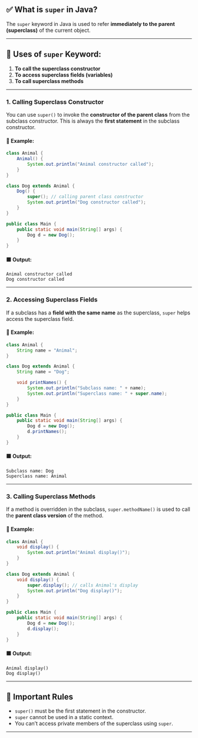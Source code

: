 ## ✅ What is `super` in Java?

The `super` keyword in Java is used to refer **immediately to the parent (superclass)** of the current object.

---

## 🔸 Uses of `super` Keyword:

1. **To call the superclass constructor**
2. **To access superclass fields (variables)**
3. **To call superclass methods**

---

### 1. **Calling Superclass Constructor**

You can use `super()` to invoke the **constructor of the parent class** from the subclass constructor.
This is always the **first statement** in the subclass constructor.

#### 🧪 Example:

```java
class Animal {
    Animal() {
        System.out.println("Animal constructor called");
    }
}

class Dog extends Animal {
    Dog() {
        super(); // calling parent class constructor
        System.out.println("Dog constructor called");
    }
}

public class Main {
    public static void main(String[] args) {
        Dog d = new Dog();
    }
}
```

#### 🟩 Output:

```
Animal constructor called
Dog constructor called
```

---

### 2. **Accessing Superclass Fields**

If a subclass has a **field with the same name** as the superclass, `super` helps access the superclass field.

#### 🧪 Example:

```java
class Animal {
    String name = "Animal";
}

class Dog extends Animal {
    String name = "Dog";

    void printNames() {
        System.out.println("Subclass name: " + name);
        System.out.println("Superclass name: " + super.name);
    }
}

public class Main {
    public static void main(String[] args) {
        Dog d = new Dog();
        d.printNames();
    }
}
```

#### 🟩 Output:

```
Subclass name: Dog
Superclass name: Animal
```

---

### 3. **Calling Superclass Methods**

If a method is overridden in the subclass, `super.methodName()` is used to call the **parent class version** of the method.

#### 🧪 Example:

```java
class Animal {
    void display() {
        System.out.println("Animal display()");
    }
}

class Dog extends Animal {
    void display() {
        super.display(); // calls Animal's display
        System.out.println("Dog display()");
    }
}

public class Main {
    public static void main(String[] args) {
        Dog d = new Dog();
        d.display();
    }
}
```

#### 🟩 Output:

```
Animal display()
Dog display()
```

---

## 🔐 Important Rules

* `super()` must be the first statement in the constructor.
* `super` cannot be used in a static context.
* You can’t access private members of the superclass using `super`.

---
 